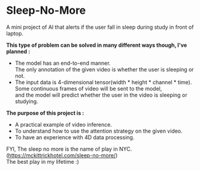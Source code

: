 # Sleep-No-More
A mini project of AI that alerts if the user fall in sleep during study in front of laptop.

**This type of problem can be solved in many different ways though, I've planned :**
 - The model has an end-to-end manner.  
   The only annotation of the given video is whether the user is sleeping or not.
 - The input data is 4-dimensional tensor(width * height * channel * time).  
   Some continuous frames of video will be sent to the model,  
   and the model will predict whether the user in the video is sleeping or studying.
   
**The purpose of this project is :**
 - A practical example of video inference.
 - To understand how to use the attention strategy on the given video.
 - To have an experience with 4D data processing.
   
FYI, The sleep no more is the name of play in NYC.  
(https://mckittrickhotel.com/sleep-no-more/)  
The best play in my lifetime :)